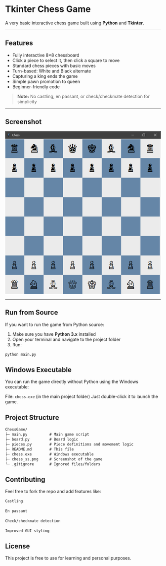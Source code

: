 # Tkinter Chess Game

A very basic interactive chess game built using **Python** and **Tkinter**.

---

## Features

- Fully interactive 8×8 chessboard
- Click a piece to select it, then click a square to move
- Standard chess pieces with basic moves
- Turn-based: White and Black alternate
- Capturing a king ends the game
- Simple pawn promotion to queen
- Beginner-friendly code

> **Note:** No castling, en passant, or check/checkmate detection for simplicity

---

## Screenshot

![Chess Screenshot](chess_ss.png)

---

## Run from Source

If you want to run the game from Python source:

1. Make sure you have **Python 3.x** installed
2. Open your terminal and navigate to the project folder
3. Run:

```bash
python main.py
```

## Windows Executable

You can run the game directly without Python using the Windows executable:

File: ```chess.exe``` (in the main project folder)
Just double-click it to launch the game.


## Project Structure
```
ChessGame/
├─ main.py          # Main game script
├─ board.py         # Board logic
├─ pieces.py        # Piece definitions and movement logic
├─ README.md        # This file
├─ chess.exe        # Windows executable
├─ chess_ss.png     # Screenshot of the game
└─ .gitignore       # Ignored files/folders
```

## Contributing

Feel free to fork the repo and add features like:

    Castling

    En passant

    Check/checkmate detection

    Improved GUI styling
    

## License

This project is free to use for learning and personal purposes.